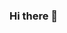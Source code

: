 ### Hi there 👋


<!-- **JuliyaKorshunova/JuliyaKorshunova** is a ✨ _special_ ✨ repository because its `README.md` (this file) appears on your GitHub profile. -->

<!-- Here are some ideas to get you started: -->

<!-- - 🔭 I’m currently working on ...
- 🌱 I’m currently learning ...
- 👯 I’m looking to collaborate on ...
- 🤔 I’m looking for help with ...
- 💬 Ask me about ...
- 📫 How to reach me: ...
- 😄 Pronouns: ... -->
<!-- - ⚡ Fun fact: ...
- 🔭 В настоящее время я работаю над ...
- 🌱 В настоящее время я учусь ...
- 👯 Я хочу сотрудничать над ...
- 🤔 Я ищу помощи в ...
- 💬 Спросите меня о ...
- 📫 Как со мной связаться: ...
- 😄 Местоимения: ...
- ⚡ Забавный факт: ... -->